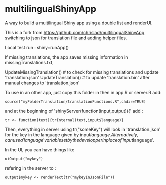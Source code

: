 multilingualShinyApp
====================

A way to build a multilingual Shiny app using a double list and renderUI.

This is a fork from https://github.com/chrislad/multilingualShinyApp 
switching to json for translation file and adding helper files.
 
Local test run : shiny::runApp()

If missing translations, the app saves missing information in missingTranslations.txt,

UpdateMissingTranslation() # to check for missing translations and update 'translation.json' 
UpdateTranslation() # to update 'translation.bin' after manual changes to 'translation.json'

To use in an other app, just copy this folder in then in app.R or server.R add: 

    source("myFolderTranslation/translationFunctions.R",chdir=TRUE)

and at the beginning of 'shinyServer(function(input,output)){' add :

    tr <- function(text){trInternal(text,input$language)}


Then, everything in server using tr("someKey") will look in 'translation.json' for the key in the language given by input$language. Alternatively, can use a 'language' variable set by the developper in place of 'input$language'.

In the UI, you can have things like 

    uiOutput("mykey")

refering in the server to :
    
    output$mykey <- renderText(tr("mykeyInJsonFile"))

